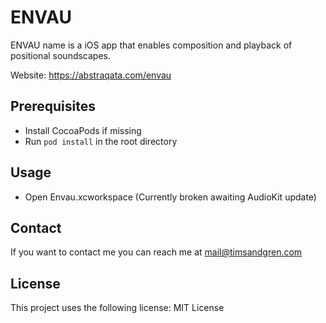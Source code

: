 # ENVAU

ENVAU name is a iOS app that enables composition and playback of positional soundscapes.

Website: https://abstraqata.com/envau


## Prerequisites
* Install CocoaPods if missing
* Run ```pod install``` in the root directory


## Usage
* Open Envau.xcworkspace (Currently broken awaiting AudioKit update)


## Contact
If you want to contact me you can reach me at mail@timsandgren.com


## License
This project uses the following license: MIT License
